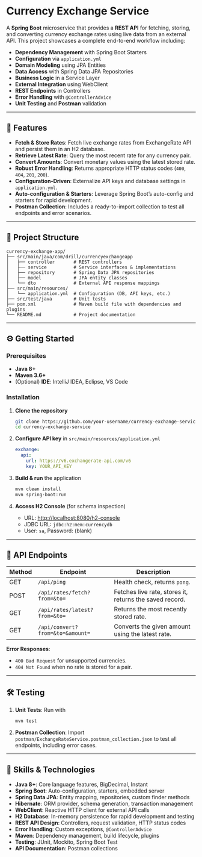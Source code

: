 # Currency Exchange Service

A **Spring Boot** microservice that provides a **REST API** for fetching, storing, and converting currency exchange rates using live data from an external API. This project showcases a complete end-to-end workflow including:

* **Dependency Management** with Spring Boot Starters
* **Configuration** via `application.yml`
* **Domain Modeling** using JPA Entities
* **Data Access** with Spring Data JPA Repositories
* **Business Logic** in a Service Layer
* **External Integration** using WebClient
* **REST Endpoints** in Controllers
* **Error Handling** with `@ControllerAdvice`
* **Unit Testing** and **Postman** validation

---

## 🚀 Features

* **Fetch & Store Rates**: Fetch live exchange rates from ExchangeRate API and persist them in an H2 database.
* **Retrieve Latest Rate**: Query the most recent rate for any currency pair.
* **Convert Amounts**: Convert monetary values using the latest stored rate.
* **Robust Error Handling**: Returns appropriate HTTP status codes (`400`, `404`, `201`, `200`).
* **Configuration-Driven**: Externalize API keys and database settings in `application.yml`.
* **Auto-configuration & Starters**: Leverage Spring Boot’s auto-config and starters for rapid development.
* **Postman Collection**: Includes a ready-to-import collection to test all endpoints and error scenarios.

---

## 📂 Project Structure

```
currency-exchange-app/
├── src/main/java/com/drill/currencyexchangeapp
│   ├── controller       # REST controllers
│   ├── service          # Service interfaces & implementations
│   ├── repository       # Spring Data JPA repositories
│   ├── model            # JPA entity classes
│   └── dto              # External API response mappings
├── src/main/resources/
│   └── application.yml  # Configuration (DB, API keys, etc.)
├── src/test/java        # Unit tests
├── pom.xml              # Maven build file with dependencies and plugins
└── README.md            # Project documentation
```

---

## ⚙️ Getting Started

### Prerequisites

* **Java 8+**
* **Maven 3.6+**
* (Optional) **IDE**: IntelliJ IDEA, Eclipse, VS Code

### Installation

1. **Clone the repository**

   ```bash
   git clone https://github.com/your-username/currency-exchange-service.git
   cd currency-exchange-service
   ```
2. **Configure API key** in `src/main/resources/application.yml`

   ```yaml
   exchange:
     api:
       url: https://v6.exchangerate-api.com/v6
       key: YOUR_API_KEY
   ```
3. **Build & run** the application

   ```bash
   mvn clean install
   mvn spring-boot:run
   ```
4. **Access H2 Console** (for schema inspection)

    * URL: [http://localhost:8080/h2-console](http://localhost:8080/h2-console)
    * JDBC URL: `jdbc:h2:mem:currencydb`
    * User: `sa`, Password: (blank)

---

## 📡 API Endpoints

| Method | Endpoint                         | Description                                             |
| ------ | -------------------------------- | ------------------------------------------------------- |
| GET    | `/api/ping`                      | Health check, returns `pong`.                           |
| POST   | `/api/rates/fetch?from=&to=`     | Fetches live rate, stores it, returns the saved record. |
| GET    | `/api/rates/latest?from=&to=`    | Returns the most recently stored rate.                  |
| GET    | `/api/convert?from=&to=&amount=` | Converts the given amount using the latest rate.        |

**Error Responses**:

* `400 Bad Request` for unsupported currencies.
* `404 Not Found` when no rate is stored for a pair.

---

## 🛠️ Testing

1. **Unit Tests**: Run with

   ```bash
   mvn test
   ```
2. **Postman Collection**: Import `postman/ExchangeRateService.postman_collection.json` to test all endpoints, including error cases.

---

## 🔑 Skills & Technologies

* **Java 8+**: Core language features, BigDecimal, Instant
* **Spring Boot**: Auto-configuration, starters, embedded server
* **Spring Data JPA**: Entity mapping, repositories, custom finder methods
* **Hibernate**: ORM provider, schema generation, transaction management
* **WebClient**: Reactive HTTP client for external API calls
* **H2 Database**: In-memory persistence for rapid development and testing
* **REST API Design**: Controllers, request validation, HTTP status codes
* **Error Handling**: Custom exceptions, `@ControllerAdvice`
* **Maven**: Dependency management, build lifecycle, plugins
* **Testing**: JUnit, Mockito, Spring Boot Test
* **API Documentation**: Postman collections


